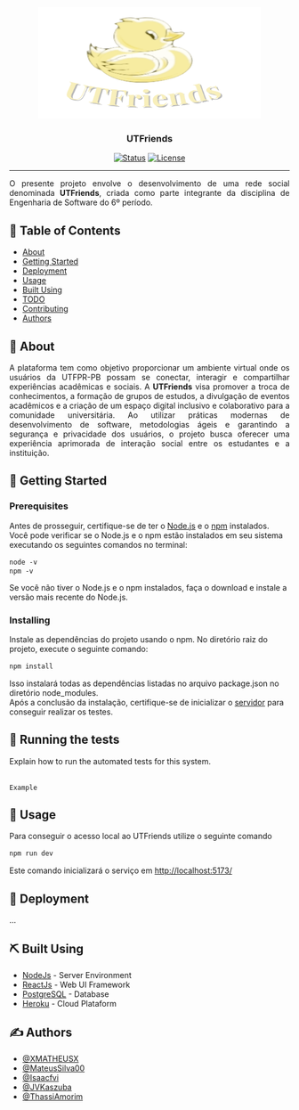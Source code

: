 <p align="center">
  <a href="" rel="noopener">
 <img width=400px height=200px src="imgs/logos/logo_main.png" alt="Project logo"></a>
</p>

<h3 align="center">UTFriends</h3>

<div align="center">

[![Status](https://img.shields.io/badge/status-active-success.svg)]()
[![License](https://img.shields.io/badge/license-MIT-blue.svg)](/LICENSE)

</div>

---

<p align="justify"> 
O presente projeto envolve o desenvolvimento de uma rede social denominada <b>UTFriends</b>, criada como parte integrante da disciplina de Engenharia de Software do 6º período.
    <br> 
</p>

## 📝 Table of Contents

- [About](#about)
- [Getting Started](#getting_started)
- [Deployment](#deployment)
- [Usage](#usage)
- [Built Using](#built_using)
- [TODO](../TODO.md)
- [Contributing](../CONTRIBUTING.md)
- [Authors](#authors)

## 🧐 About <a name = "about"></a>

<p align="justify">
 A plataforma tem como objetivo proporcionar um ambiente virtual onde os usuários da UTFPR-PB possam se conectar, interagir e compartilhar experiências acadêmicas e sociais. A <b>UTFriends</b> visa promover a troca de conhecimentos, a formação de grupos de estudos, a divulgação de eventos acadêmicos e a criação de um espaço digital inclusivo e colaborativo para a comunidade universitária. Ao utilizar práticas modernas de desenvolvimento de software, metodologias ágeis e garantindo a segurança e privacidade dos usuários, o projeto busca oferecer uma experiência aprimorada de interação social entre os estudantes e a instituição.
</p>

## 🏁 Getting Started <a name = "getting_started"></a>

### Prerequisites

Antes de prosseguir, certifique-se de ter o [Node.js](https://nodejs.org/) e o [npm](https://www.npmjs.com/) instalados. Você pode verificar se o Node.js e o npm estão instalados em seu sistema executando os seguintes comandos no terminal:

```
node -v
npm -v
```

Se você não tiver o Node.js e o npm instalados, faça o download e instale a versão mais recente do Node.js.

### Installing

Instale as dependências do projeto usando o npm. No diretório raiz do projeto, execute o seguinte comando:

```sh
npm install
```

Isso instalará todas as dependências listadas no arquivo package.json no diretório node_modules.<br>
Após a conclusão da instalação, certifique-se de inicializar o [servidor](https://github.com/XMATHEUSX/Server-UTFriends) para conseguir realizar os testes.<br>

## 🔧 Running the tests <a name = "tests"></a>

Explain how to run the automated tests for this system.

```

Example

```

## 🎈 Usage <a name="usage"></a>

Para conseguir o acesso local ao UTFriends utilize o seguinte comando

```sh
npm run dev
```

Este comando inicializará o serviço em [http://localhost:5173/](http://localhost:5173/)

## 🚀 Deployment <a name = "deployment"></a>

...

## ⛏️ Built Using <a name = "built_using"></a>

- [NodeJs](https://nodejs.org/en/) - Server Environment
- [ReactJs](https://react.dev/) - Web UI Framework
- [PostgreSQL](https://www.mysql.com/) - Database
- [Heroku](https://www.heroku.com/) - Cloud Plataform

## ✍️ Authors <a name = "authors"></a>

- [@XMATHEUSX](https://github.com/XMATHEUSX)
- [@MateusSilva00](https://github.com/MateusSilva00)
- [@Isaacfvi](https://github.com/Isaacfvi)
- [@JVKaszuba](https://github.com/JVKaszuba)
- [@ThassiAmorim](https://github.com/ThassiAmorim)
